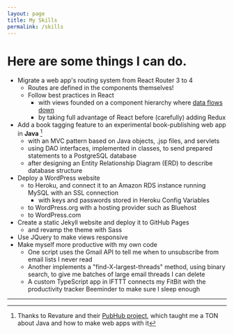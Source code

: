 ```yaml
---
layout: page
title: My Skills
permalink: /skills
---
```


# Here are some things I can do.

* Migrate a web app's routing system from React Router 3 to 4
  * Routes are defined in the components themselves!
  * Follow best practices in React
    * with views founded on a component hierarchy where [data flows down](https://reactjs.org/docs/thinking-in-react.html)
    * by taking full advantage of React before (carefully) adding Redux
* Add a book tagging feature to an experimental book-publishing web app in **Java** [^1]
  * with an MVC pattern based on Java objects, .jsp files, and servlets
  * using DAO interfaces, implemented in classes, to send prepared statements to a PostgreSQL database
  * after designing an Entity Relationship Diagram (ERD) to describe database structure
* Deploy a WordPress website
  * to Heroku, and connect it to an Amazon RDS instance running MySQL with an SSL connection
    * with keys and passwords stored in Heroku Config Variables
  * to WordPress.org with a hosting provider such as Bluehost
  * to WordPress.com
* Create a static Jekyll website and deploy it to GitHub Pages
  * and revamp the theme with Sass
* Use JQuery to make views responsive
* Make myself more productive with my own code
  * One script uses the Gmail API to tell me when to unsubscribe from email lists I never read
  * Another implements a "find-X-largest-threads" method, using binary search, to give me batches of large email threads I can delete
  * A custom TypeScript app in IFTTT connects my FitBit with the productivity tracker Beeminder to make sure I sleep enough

--------

[^1]: Thanks to Revature and their [PubHub project](https://app.revature.com/projects), which taught me a TON about Java and how to make web apps with it
